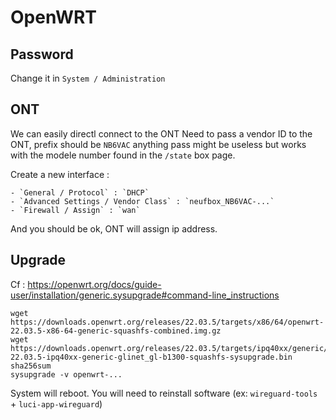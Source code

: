 # OpenWRT

## Password

Change it in `System / Administration`

## ONT

We can easily directl connect to the ONT
Need to pass a vendor ID to the ONT, prefix should be `NB6VAC` anything pass might be useless but works with the modele number found in the `/state` box page.

Create a new interface :

    - `General / Protocol` : `DHCP`
    - `Advanced Settings / Vendor Class` : `neufbox_NB6VAC-...`
    - `Firewall / Assign` : `wan`

And you should be ok, ONT will assign ip address.

## Upgrade

Cf : https://openwrt.org/docs/guide-user/installation/generic.sysupgrade#command-line_instructions

```ash
wget https://downloads.openwrt.org/releases/22.03.5/targets/x86/64/openwrt-22.03.5-x86-64-generic-squashfs-combined.img.gz
wget https://downloads.openwrt.org/releases/22.03.5/targets/ipq40xx/generic/openwrt-22.03.5-ipq40xx-generic-glinet_gl-b1300-squashfs-sysupgrade.bin
sha256sum
sysupgrade -v openwrt-...
```

System will reboot.
You will need to reinstall software (ex: `wireguard-tools` + `luci-app-wireguard`)
